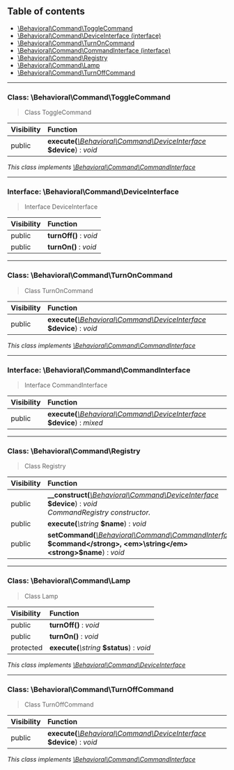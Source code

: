 ## Table of contents

- [\Behavioral\Command\ToggleCommand](#class-behavioralcommandtogglecommand)
- [\Behavioral\Command\DeviceInterface (interface)](#interface-behavioralcommanddeviceinterface)
- [\Behavioral\Command\TurnOnCommand](#class-behavioralcommandturnoncommand)
- [\Behavioral\Command\CommandInterface (interface)](#interface-behavioralcommandcommandinterface)
- [\Behavioral\Command\Registry](#class-behavioralcommandregistry)
- [\Behavioral\Command\Lamp](#class-behavioralcommandlamp)
- [\Behavioral\Command\TurnOffCommand](#class-behavioralcommandturnoffcommand)

<hr />

### Class: \Behavioral\Command\ToggleCommand

> Class ToggleCommand

| Visibility | Function |
|:-----------|:---------|
| public | <strong>execute(</strong><em>[\Behavioral\Command\DeviceInterface](#interface-behavioralcommanddeviceinterface)</em> <strong>$device</strong>)</strong> : <em>void</em> |

*This class implements [\Behavioral\Command\CommandInterface](#interface-behavioralcommandcommandinterface)*

<hr />

### Interface: \Behavioral\Command\DeviceInterface

> Interface DeviceInterface

| Visibility | Function |
|:-----------|:---------|
| public | <strong>turnOff()</strong> : <em>void</em> |
| public | <strong>turnOn()</strong> : <em>void</em> |

<hr />

### Class: \Behavioral\Command\TurnOnCommand

> Class TurnOnCommand

| Visibility | Function |
|:-----------|:---------|
| public | <strong>execute(</strong><em>[\Behavioral\Command\DeviceInterface](#interface-behavioralcommanddeviceinterface)</em> <strong>$device</strong>)</strong> : <em>void</em> |

*This class implements [\Behavioral\Command\CommandInterface](#interface-behavioralcommandcommandinterface)*

<hr />

### Interface: \Behavioral\Command\CommandInterface

> Interface CommandInterface

| Visibility | Function |
|:-----------|:---------|
| public | <strong>execute(</strong><em>[\Behavioral\Command\DeviceInterface](#interface-behavioralcommanddeviceinterface)</em> <strong>$device</strong>)</strong> : <em>mixed</em> |

<hr />

### Class: \Behavioral\Command\Registry

> Class Registry

| Visibility | Function |
|:-----------|:---------|
| public | <strong>__construct(</strong><em>[\Behavioral\Command\DeviceInterface](#interface-behavioralcommanddeviceinterface)</em> <strong>$device</strong>)</strong> : <em>void</em><br /><em>CommandRegistry constructor.</em> |
| public | <strong>execute(</strong><em>\string</em> <strong>$name</strong>)</strong> : <em>void</em> |
| public | <strong>setCommand(</strong><em>[\Behavioral\Command\CommandInterface](#interface-behavioralcommandcommandinterface)</em> <strong>$command</strong>, <em>\string</em> <strong>$name</strong>)</strong> : <em>void</em> |

<hr />

### Class: \Behavioral\Command\Lamp

> Class Lamp

| Visibility | Function |
|:-----------|:---------|
| public | <strong>turnOff()</strong> : <em>void</em> |
| public | <strong>turnOn()</strong> : <em>void</em> |
| protected | <strong>execute(</strong><em>\string</em> <strong>$status</strong>)</strong> : <em>void</em> |

*This class implements [\Behavioral\Command\DeviceInterface](#interface-behavioralcommanddeviceinterface)*

<hr />

### Class: \Behavioral\Command\TurnOffCommand

> Class TurnOffCommand

| Visibility | Function |
|:-----------|:---------|
| public | <strong>execute(</strong><em>[\Behavioral\Command\DeviceInterface](#interface-behavioralcommanddeviceinterface)</em> <strong>$device</strong>)</strong> : <em>void</em> |

*This class implements [\Behavioral\Command\CommandInterface](#interface-behavioralcommandcommandinterface)*

